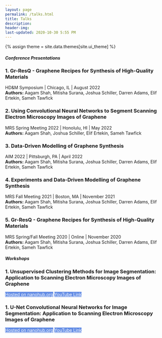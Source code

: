 ```yaml
---
layout: page
permalink: /talks.html
title: Talks
description: 
header-img: 
last-updated: 2020-10-30 5:55 PM
---
```


{% assign theme = site.data.themes[site.ui_theme] %}
<!-- Page Content -->
<!-- Conferences -->
<div class="blogcard mb-4" style="width: 100%;">
  <div class="card-body">
    <h5 class="card-title text-center" style="font-size:{{ theme.post-title-size }};font-weight:{{ theme.post-font-weight }};">Conference Presentations</h5>
  </div>
</div>

### 1. Gr-ResQ - Graphene Recipes for Synthesis of High-Quality Materials
HD&M Symposium | Chicago, IL | August 2022 \
**Authors:** Aagam Shah, Mitisha Surana, Joshua Schiller, Darren Adams, Elif Ertekin, Sameh Tawfick

### 2. Using Convolutional Neural Networks to Segment Scanning Electron Microscopy Images of Graphene
MRS Spring Meeting 2022 | Honolulu, HI | May 2022 \
**Authors:** Aagam Shah, Joshua Schiller, Elif Ertekin, Sameh Tawfick

### 3. Data-Driven Modelling of Graphene Synthesis
AIM 2022 | Pittsburgh, PA | April 2022 \
**Authors:** Aagam Shah, Mitisha Surana, Joshua Schiller, Darren Adams, Elif Ertekin, Sameh Tawfick

### 4. Experiments and Data-Driven Modelling of Graphene Synthesis
MRS Fall Meeting 2021 | Boston, MA | November 2021 \
**Authors:** Aagam Shah, Mitisha Surana, Joshua Schiller, Darren Adams, Elif Ertekin, Sameh Tawfick

### 5. Gr-ResQ - Graphene Recipes for Synthesis of High-Quality Materials
MRS Spring/Fall Meeting 2020 | Online | November 2020 \
**Authors:** Aagam Shah, Mitisha Surana, Joshua Schiller, Darren Adams, Elif Ertekin, Sameh Tawfick

<!-- Workshops -->
<div class="blogcard mb-4" style="width: 100%;">
  <div class="card-body">
    <h5 class="card-title text-center" style="font-size:{{ theme.post-title-size }};font-weight:{{ theme.post-font-weight }};">Workshops</h5>
  </div>
</div>

### 1. Unsupervised Clustering Methods for Image Segmentation: Application to Scanning Electron Microscopy Images of Graphene
<a class="btn btn-primary btn-md" href="https://nanohub.org/resources/34738" target="_blank" role="button" style="background-color:#648DE5;color:#FFFFFF"> Hosted on nanohub.org</a>
<a class="btn btn-primary btn-md" href="https://www.youtube.com/watch?v=VagRsuPrctQ" target="_blank" role="button" style="background-color:#648DE5;color:#FFFFFF">YouTube Link</a>

### 1. U-Net Convolutional Neural Networks for Image Segmentation: Application to Scanning Electron Microscopy Images of Graphene
<a class="btn btn-primary btn-md" href="https://nanohub.org/resources/34744" target="_blank" role="button" style="background-color:#648DE5;color:#FFFFFF"> Hosted on nanohub.org</a>
<a class="btn btn-primary btn-md" href="https://www.youtube.com/watch?v=yS8K-l7Xk5A" target="_blank" role="button" style="background-color:#648DE5;color:#FFFFFF">YouTube Link</a>